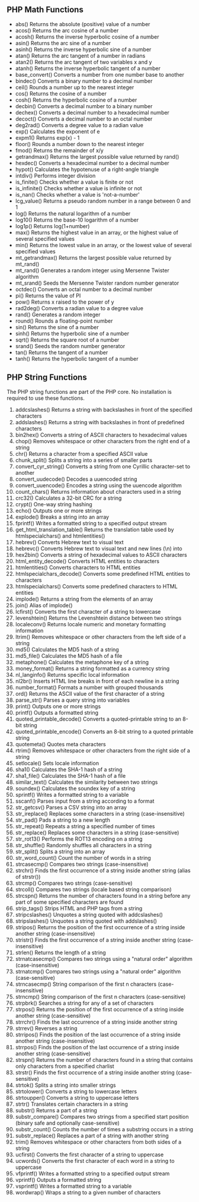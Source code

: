 ## PHP Math Functions

- abs() 	Returns the absolute (positive) value of a number
- acos() 	Returns the arc cosine of a number
- acosh() 	Returns the inverse hyperbolic cosine of a number
- asin() 	Returns the arc sine of a number
- asinh() 	Returns the inverse hyperbolic sine of a number
- atan() 	Returns the arc tangent of a number in radians
- atan2() 	Returns the arc tangent of two variables x and y
- atanh() 	Returns the inverse hyperbolic tangent of a number
- base_convert() 	Converts a number from one number base to another
- bindec() 	Converts a binary number to a decimal number
- ceil() 	Rounds a number up to the nearest integer
- cos() 	Returns the cosine of a number
- cosh() 	Returns the hyperbolic cosine of a number
- decbin() 	Converts a decimal number to a binary number
- dechex() 	Converts a decimal number to a hexadecimal number
- decoct() 	Converts a decimal number to an octal number
- deg2rad() 	Converts a degree value to a radian value
- exp() 	Calculates the exponent of e
- expm1() 	Returns exp(x) - 1
- floor() 	Rounds a number down to the nearest integer
- fmod() 	Returns the remainder of x/y
- getrandmax() 	Returns the largest possible value returned by rand()
- hexdec() 	Converts a hexadecimal number to a decimal number
- hypot() 	Calculates the hypotenuse of a right-angle triangle
- intdiv() 	Performs integer division
- is_finite() 	Checks whether a value is finite or not
- is_infinite() 	Checks whether a value is infinite or not
- is_nan() 	Checks whether a value is 'not-a-number'
- lcg_value() 	Returns a pseudo random number in a range between 0 and 1
- log() 	Returns the natural logarithm of a number
- log10() 	Returns the base-10 logarithm of a number
- log1p() 	Returns log(1+number)
- max() 	Returns the highest value in an array, or the highest value of several specified values
- min() 	Returns the lowest value in an array, or the lowest value of several specified values
- mt_getrandmax() 	Returns the largest possible value returned by mt_rand()
- mt_rand() 	Generates a random integer using Mersenne Twister algorithm
- mt_srand() 	Seeds the Mersenne Twister random number generator
- octdec() 	Converts an octal number to a decimal number
- pi() 	Returns the value of PI
- pow() 	Returns x raised to the power of y
- rad2deg() 	Converts a radian value to a degree value
- rand() 	Generates a random integer
- round() 	Rounds a floating-point number
- sin() 	Returns the sine of a number
- sinh() 	Returns the hyperbolic sine of a number
- sqrt() 	Returns the square root of a number
- srand() 	Seeds the random number generator
- tan() 	Returns the tangent of a number
- tanh() 	Returns the hyperbolic tangent of a number

## PHP String Functions

The PHP string functions are part of the PHP core. No installation is required to use these functions.

1. addcslashes() 	Returns a string with backslashes in front of the specified characters
2. addslashes() 	Returns a string with backslashes in front of predefined characters
3. bin2hex() 	Converts a string of ASCII characters to hexadecimal values
4. chop() 	Removes whitespace or other characters from the right end of a string
5. chr() 	Returns a character from a specified ASCII value
6. chunk_split() 	Splits a string into a series of smaller parts
7. convert_cyr_string() 	Converts a string from one Cyrillic character-set to another
8. convert_uudecode() 	Decodes a uuencoded string
9. convert_uuencode() 	Encodes a string using the uuencode algorithm
10. count_chars() 	Returns information about characters used in a string
11. crc32() 	Calculates a 32-bit CRC for a string
12. crypt() 	One-way string hashing
13. echo() 	Outputs one or more strings
14. explode() 	Breaks a string into an array
15. fprintf() 	Writes a formatted string to a specified output stream
16. get_html_translation_table() 	Returns the translation table used by htmlspecialchars() and htmlentities()
17. hebrev() 	Converts Hebrew text to visual text
18. hebrevc() 	Converts Hebrew text to visual text and new lines (\n) into <br>
19. hex2bin() 	Converts a string of hexadecimal values to ASCII characters
20. html_entity_decode() 	Converts HTML entities to characters
21. htmlentities() 	Converts characters to HTML entities
22. htmlspecialchars_decode() 	Converts some predefined HTML entities to characters
23. htmlspecialchars() 	Converts some predefined characters to HTML entities
24. implode() 	Returns a string from the elements of an array
25. join() 	Alias of implode()
26. lcfirst() 	Converts the first character of a string to lowercase
27. levenshtein() 	Returns the Levenshtein distance between two strings
28. localeconv() 	Returns locale numeric and monetary formatting information
29. ltrim() 	Removes whitespace or other characters from the left side of a string
30. md5() 	Calculates the MD5 hash of a string
31. md5_file() 	Calculates the MD5 hash of a file
32. metaphone() 	Calculates the metaphone key of a string
33. money_format() 	Returns a string formatted as a currency string
34. nl_langinfo() 	Returns specific local information
35. nl2br() 	Inserts HTML line breaks in front of each newline in a string
36. number_format() 	Formats a number with grouped thousands
37. ord() 	Returns the ASCII value of the first character of a string
38. parse_str() 	Parses a query string into variables
29. print() 	Outputs one or more strings
30. printf() 	Outputs a formatted string
31. quoted_printable_decode() 	Converts a quoted-printable string to an 8-bit string
32. quoted_printable_encode() 	Converts an 8-bit string to a quoted printable string
33. quotemeta() 	Quotes meta characters
34. rtrim() 	Removes whitespace or other characters from the right side of a string
35. setlocale() 	Sets locale information
36. sha1() 	Calculates the SHA-1 hash of a string
37. sha1_file() 	Calculates the SHA-1 hash of a file
38. similar_text() 	Calculates the similarity between two strings
39. soundex() 	Calculates the soundex key of a string
40. sprintf() 	Writes a formatted string to a variable
41. sscanf() 	Parses input from a string according to a format
42. str_getcsv() 	Parses a CSV string into an array
43. str_ireplace() 	Replaces some characters in a string (case-insensitive)
44. str_pad() 	Pads a string to a new length
45. str_repeat() 	Repeats a string a specified number of times
46. str_replace() 	Replaces some characters in a string (case-sensitive)
47. str_rot13() 	Performs the ROT13 encoding on a string
48. str_shuffle() 	Randomly shuffles all characters in a string
49. str_split() 	Splits a string into an array
50. str_word_count() 	Count the number of words in a string
51. strcasecmp() 	Compares two strings (case-insensitive)
52. strchr() 	Finds the first occurrence of a string inside another string (alias of strstr())
53. strcmp() 	Compares two strings (case-sensitive)
54. strcoll() 	Compares two strings (locale based string comparison)
55. strcspn() 	Returns the number of characters found in a string before any part of some specified characters are found
56. strip_tags() 	Strips HTML and PHP tags from a string
57. stripcslashes() 	Unquotes a string quoted with addcslashes()
58. stripslashes() 	Unquotes a string quoted with addslashes()
59. stripos() 	Returns the position of the first occurrence of a string inside another string (case-insensitive)
60. stristr() 	Finds the first occurrence of a string inside another string (case-insensitive)
61. strlen() 	Returns the length of a string
62. strnatcasecmp() 	Compares two strings using a "natural order" algorithm (case-insensitive)
63. strnatcmp() 	Compares two strings using a "natural order" algorithm (case-sensitive)
64. strncasecmp() 	String comparison of the first n characters (case-insensitive)
65. strncmp() 	String comparison of the first n characters (case-sensitive)
66. strpbrk() 	Searches a string for any of a set of characters
67. strpos() 	Returns the position of the first occurrence of a string inside another string (case-sensitive)
68. strrchr() 	Finds the last occurrence of a string inside another string
69. strrev() 	Reverses a string
70. strripos() 	Finds the position of the last occurrence of a string inside another string (case-insensitive)
71. strrpos() 	Finds the position of the last occurrence of a string inside another string (case-sensitive)
72. strspn() 	Returns the number of characters found in a string that contains only characters from a specified charlist
73. strstr() 	Finds the first occurrence of a string inside another string (case-sensitive)
74. strtok() 	Splits a string into smaller strings
75. strtolower() 	Converts a string to lowercase letters
76. strtoupper() 	Converts a string to uppercase letters
77. strtr() 	Translates certain characters in a string
78. substr() 	Returns a part of a string
79. substr_compare() 	Compares two strings from a specified start position (binary safe and optionally case-sensitive)
80. substr_count() 	Counts the number of times a substring occurs in a string
81. substr_replace() 	Replaces a part of a string with another string
82. trim() 	Removes whitespace or other characters from both sides of a string
83. ucfirst() 	Converts the first character of a string to uppercase
84. ucwords() 	Converts the first character of each word in a string to uppercase
85. vfprintf() 	Writes a formatted string to a specified output stream
86. vprintf() 	Outputs a formatted string
87. vsprintf() 	Writes a formatted string to a variable
88. wordwrap() 	Wraps a string to a given number of characters

